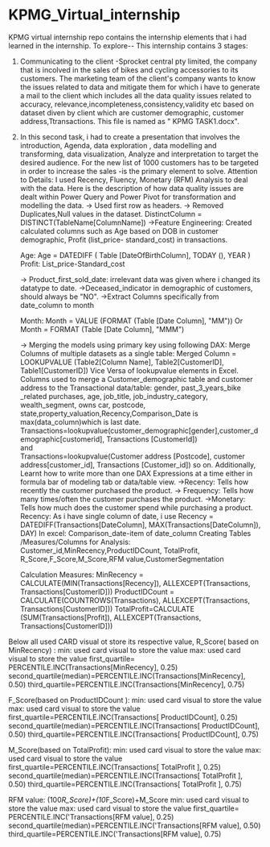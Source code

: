 # KPMG_Virtual_internship
KPMG virtual internship repo contains the internship elements that i had learned in the internship. To explore--
This internship contains 3 stages:
1. Communicating to the client -Sprocket central pty limited, the company that is incolved in the sales of bikes and cycling accessories to its customers.
   The marketing team of the client's company wants to know the issues related to data and mitigate them for which
   i have to generate a mail to the client which includes all the data quality issues related to accuracy, relevance,incompleteness,consistency,validity etc
   based on dataset diven by client which are customer demographic, customer address,Ttransactions.
   This file is named as " KPMG TASK1.docx".
    
2. In this second task, i had to create a presentation that involves  the introduction, Agenda, data exploration , data modelling and transforming,
    data visualization, Analyze and interpretation to target the desired audience. For the new list of 1000 customers has to be targeted in order to increase the sales
   -is the primary element to solve.
   Attention to Details:
    I used Recency, Fluency, Monetary (RFM) Analysis to deal with the data. Here is the description of  how data quality issues are dealt within Power Query
   and Power Pivot for transformation and modelling the data.
   -> Used first row as headers.
   -> Removed Duplicates,Null values in the dataset.
          DistinctColumn = DISTINCT(TableName[ColumnName])
   ->Feature Engineering: Created calculated columns such as Age based on DOB in customer demographic, Profit (list_price- standard_cost) in transactions.

    Age:
          Age = DATEDIFF (  Table [DateOfBirthColumn],  TODAY (), YEAR )
   Profit: 
          List_price-Standard_cost 

   -> Product_first_sold_date: irrelevant data was given where i changed its datatype to date.
   ->Deceased_indicator in demographic of customers, should always be "NO".
   ->Extract Columns specifically from date_column to month

    Month: 
                  Month = VALUE (FORMAT (Table [Date Column], "MM")) 
                   Or 
                  Month = FORMAT (Table [Date Column], "MMM") 

    -> Merging the models using primary key using following DAX:
       Merge Columns of multiple datasets as a single table:
        Merged Column = LOOKUPVALUE (Table2[Column Name], Table2[CustomerID], Table1[CustomerID])
        Vice Versa of lookupvalue elements in Excel.  
        Columns used to merge a Customer_demographic table and customer address to the Transactional data/table: gender, past_3_years_bike _related purchases,
        age, job_title, job_industry_category, wealth_segment, owns car, postcode, state,property_valuation,Recency,Comparison_Date is max(data_column)which is last date.
       Transactions=lookupvalue(customer_demographic[gender],customer_demographic[customerid], Transactions [CustomerId])   
        and  
        Transactions=lookupvalue(Customer address [Postcode], customer address[customer_id], Transactions [Customer_id]) so on.
    Additionally, Learnt how to write more than one DAX Expressions at a time either in formula bar of modeling tab or data/table view.
   ->Recency: Tells how recently the customer purchased the product.
   -> Frequency: Tells how many times/often  the customer  purchases the product.
   ->Monetary: Tells how much does the customer spend while purchasing a product.
   Recency: As i have single column of date, i use
                             Recency = DATEDIFF(Transactions[DateColumn], MAX(Transactions[DateColumn]), DAY)
   In excel: Comparison_date-item of date_column
   Creating Tables /Measures/Columns for Analysis:
    Customer_id,MinRecency,ProductIDCount, TotalProfit, R_Score,F_Score,M_Score,RFM value,CustomerSegmentation
   
   Calculation  Measures:
   MinRecency = CALCULATE(MIN(Transactions[Recency]), ALLEXCEPT(Transactions, Transactions[CustomerID]))
   ProductIDCount = CALCULATE(COUNTROWS(Transactions), ALLEXCEPT(Transactions, Transactions[CustomerID]))
   TotalProfit=CALCULATE (SUM(Transactions[Profit]), ALLEXCEPT(Transactions, Transactions[CustomerID]))
 
  Below all used CARD visual ot store its respective value,
  R_Score( based on  MinRecency) :  min: used card visual to store the value
                                                                max: used card visual to store the value
                                                                 first_quartile= PERCENTILE.INC(Transactions[MinRecency], 0.25) 
                                                                second_quartile(median)=PERCENTILE.INC(Transactions[MinRecency], 0.50) 
                                                                 third_quartile=PERCENTILE.INC(Transactions[MinRecency], 0.75) 
                                                               
   F_Score(based on ProductIDCount ): min: used card visual to store the value
                                                                      max: used card visual to store the value
                                                                    first_quartile=PERCENTILE.INC(Transactions[ ProductIDCount], 0.25)
                                                                    second_quartile(median)=PERCENTILE.INC(Transactions[ ProductIDCount], 0.50)
                                                                    third_quartile=PERCENTILE.INC(Transactions[ ProductIDCount], 0.75) 
                                                               
   
   M_Score(based on  TotalProfit):     min: used card visual to store the value
                                                                max: used card visual to store the value
                                                                first_quartile=PERCENTILE.INC(Transactions[ TotalProfit ], 0.25) 
                                                                second_quartile(median)=PERCENTILE.INC(Transactions[ TotalProfit ], 0.50) 
                                                                 third_quartile=PERCENTILE.INC(Transactions[ TotalProfit ], 0.75) 
                                                               
   RFM value:  (100*R_Score)+(10*F_Score)+M_Score
                           min: used card visual to store the value
                           max: used card visual to store the value
                           first_quartile= PERCENTILE.INC('Transactions[RFM value], 0.25)
                          second_quartile(median)=PERCENTILE.INC('Transactions[RFM value], 0.50)
                          third_quartile=PERCENTILE.INC('Transactions[RFM value], 0.75)
    
                                                                 
   
   
      
